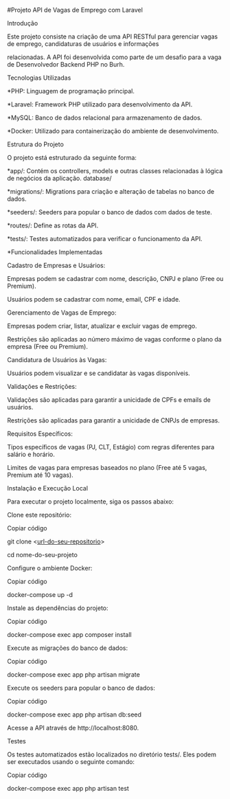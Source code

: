 #Projeto API de Vagas de Emprego com Laravel

Introdução

Este projeto consiste na criação de uma API RESTful para gerenciar vagas de emprego, candidaturas de usuários e informações 

relacionadas. A API foi desenvolvida como parte de um desafio para a vaga de Desenvolvedor Backend PHP no Burh.

Tecnologias Utilizadas

*PHP: Linguagem de programação principal.

*Laravel: Framework PHP utilizado para desenvolvimento da API.

*MySQL: Banco de dados relacional para armazenamento de dados.

*Docker: Utilizado para containerização do ambiente de desenvolvimento.

Estrutura do Projeto

O projeto está estruturado da seguinte forma:

*app/: Contém os controllers, models e outras classes relacionadas à lógica de negócios da aplicação.
database/

*migrations/: Migrations para criação e alteração de tabelas no banco de dados.

*seeders/: Seeders para popular o banco de dados com dados de teste.

*routes/: Define as rotas da API.

*tests/: Testes automatizados para verificar o funcionamento da API.

*Funcionalidades Implementadas

Cadastro de Empresas e Usuários:

Empresas podem se cadastrar com nome, descrição, CNPJ e plano (Free ou Premium).

Usuários podem se cadastrar com nome, email, CPF e idade.

Gerenciamento de Vagas de Emprego:

Empresas podem criar, listar, atualizar e excluir vagas de emprego.

Restrições são aplicadas ao número máximo de vagas conforme o plano da empresa (Free ou Premium).

Candidatura de Usuários às Vagas:

Usuários podem visualizar e se candidatar às vagas disponíveis.

Validações e Restrições:

Validações são aplicadas para garantir a unicidade de CPFs e emails de usuários.

Restrições são aplicadas para garantir a unicidade de CNPJs de empresas.

Requisitos Específicos:

Tipos específicos de vagas (PJ, CLT, Estágio) com regras diferentes para salário e horário.

Limites de vagas para empresas baseados no plano (Free até 5 vagas, Premium até 10 vagas).

Instalação e Execução Local

Para executar o projeto localmente, siga os passos abaixo:

Clone este repositório:


Copiar código

git clone <[url-do-seu-repositorio](https://github.com/LuizSilva02/burh-desafio-backend.git)>

cd nome-do-seu-projeto

Configure o ambiente Docker:


Copiar código

docker-compose up -d

Instale as dependências do projeto:


Copiar código

docker-compose exec app composer install

Execute as migrações do banco de dados:


Copiar código

docker-compose exec app php artisan migrate

Execute os seeders para popular o banco de dados:


Copiar código

docker-compose exec app php artisan db:seed

Acesse a API através de http://localhost:8080.

Testes

Os testes automatizados estão localizados no diretório tests/. Eles podem ser executados usando o seguinte comando:

Copiar código

docker-compose exec app php artisan test
